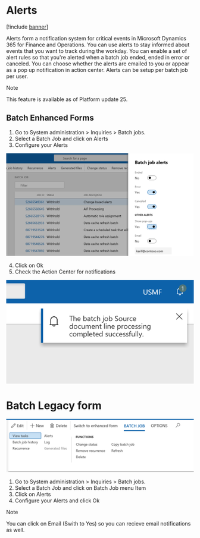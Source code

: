 # Alerts

[!include [banner](../includes/banner.md)]

Alerts form a notification system for critical events in Microsoft Dynamics 365 for Finance and Operations. You can use alerts to stay informed about events that you want to track during the workday. You can enable a set of alert rules so that you're alerted when a batch job ended, ended in error or canceled. You can choose whether the alerts are emailed to you or appear as a pop up notification in action center.
Alerts can be setup per batch job per user.

>[!NOTE] 
>This feature is available as of Platform update 25.


## Batch Enhanced Forms

1.	Go to System administration > Inquiries > Batch jobs.
2.	Select a Batch Job and click on Alerts
3.	Configure your Alerts

![Configure alerts](./media/Batch-alert-configure.png) 
 
4.	Click on Ok 
5.	Check the Action Center for notifications


![Alert Popup](./media/Batch-alert-notification.png)

# Batch Legacy form
![Legacy Form](./media/Batch-alert-legacy.png) 

1.	Go to System administration > Inquiries > Batch jobs.
2.	Select a Batch Job and click on Batch Job menu Item
3.	Click on Alerts
4.	Configure your Alerts and click Ok

>[!NOTE] 
>You can click on Email (Swith to Yes) so you can recieve email notifications as well.
